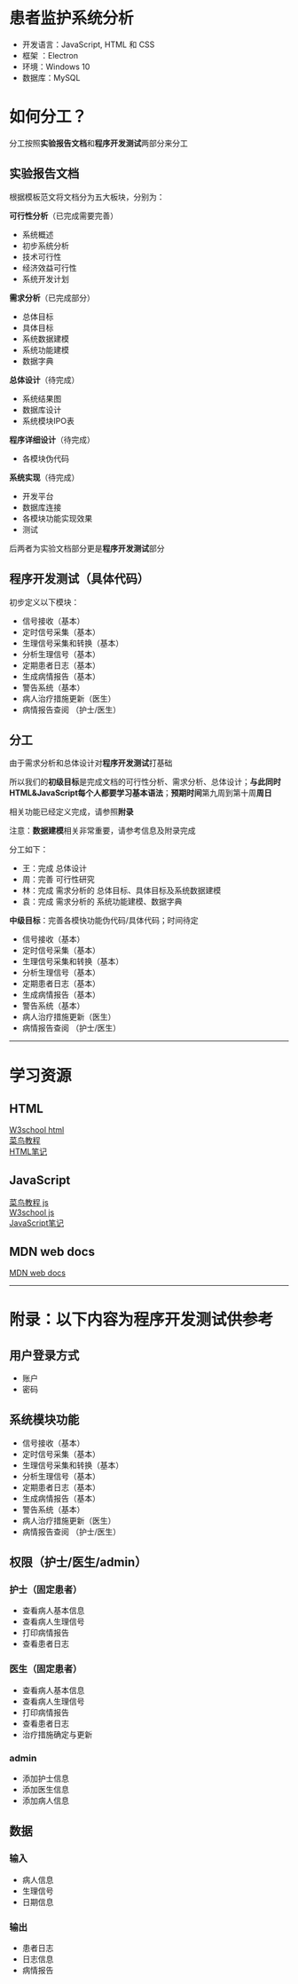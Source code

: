 # 患者监护系统分析

- 开发语言：JavaScript, HTML 和 CSS 
- 框架 ：Electron 
- 环境：Windows 10
- 数据库：MySQL

# 如何分工？

分工按照**实验报告文档**和**程序开发测试**两部分来分工

## 实验报告文档

根据模板范文将文档分为五大板块，分别为：

**可行性分析**（已完成需要完善） 

- 系统概述
- 初步系统分析
- 技术可行性
- 经济效益可行性
- 系统开发计划

**需求分析**（已完成部分）

- 总体目标
- 具体目标
- 系统数据建模
- 系统功能建模
- 数据字典

**总体设计**（待完成）

- 系统结果图
- 数据库设计
- 系统模块IPO表

**程序详细设计**（待完成）

- 各模块伪代码


**系统实现**（待完成）

- 开发平台
- 数据库连接
- 各模块功能实现效果
- 测试

后两者为实验文档部分更是**程序开发测试**部分

## 程序开发测试（具体代码）

初步定义以下模块：

- 信号接收（基本）
- 定时信号采集（基本）
- 生理信号采集和转换（基本）
- 分析生理信号（基本）
- 定期患者日志（基本）
- 生成病情报告（基本）
- 警告系统（基本）
- 病人治疗措施更新（医生）
- 病情报告查阅 （护士/医生）

## 分工

由于需求分析和总体设计对**程序开发测试**打基础

所以我们的**初级目标**是完成文档的可行性分析、需求分析、总体设计；**与此同时HTML&JavaScript每个人都要学习基本语法**；**预期时间**第九周到第十周**周日**

相关功能已经定义完成，请参照**附录**

注意：**数据建模**相关非常重要，请参考信息及附录完成

分工如下：

- 王：完成 总体设计
- 周：完善 可行性研究 
- 林：完成 需求分析的 总体目标、具体目标及系统数据建模
- 袁：完成 需求分析的 系统功能建模、数据字典

**中级目标**：完善各模快功能伪代码/具体代码；时间待定

- 信号接收（基本）
- 定时信号采集（基本）
- 生理信号采集和转换（基本）
- 分析生理信号（基本）
- 定期患者日志（基本）
- 生成病情报告（基本）
- 警告系统（基本）
- 病人治疗措施更新（医生）
- 病情报告查阅 （护士/医生）

---

# 学习资源
## HTML
[W3school html](https://www.w3school.com.cn/h.asp)  
[菜鸟教程](https://www.runoob.com/html/html-tutorial.html)  
[HTML笔记](https://curtails.github.io/wiki/Web/learn-html.html)

## JavaScript
[菜鸟教程 js](https://www.runoob.com/js/js-tutorial.html)  
[W3school js](https://www.w3school.com.cn/js/index.asp)  
[JavaScript笔记](https://curtails.github.io/wiki/Coding/JavaScript.html)

## MDN web docs
[MDN web docs](https://developer.mozilla.org/zh-CN/docs/Learn)

---

# 附录：以下内容为程序开发测试供参考

## 用户登录方式

- 账户
- 密码

## 系统模块功能

- 信号接收（基本）
- 定时信号采集（基本）
- 生理信号采集和转换（基本）
- 分析生理信号（基本）
- 定期患者日志（基本）
- 生成病情报告（基本）
- 警告系统（基本）
- 病人治疗措施更新（医生）
- 病情报告查阅 （护士/医生）

## 权限（护士/医生/admin）

### 护士（固定患者）

- 查看病人基本信息
- 查看病人生理信号
- 打印病情报告
- 查看患者日志

### 医生（固定患者）

- 查看病人基本信息
- 查看病人生理信号
- 打印病情报告
- 查看患者日志
- 治疗措施确定与更新

### admin

- 添加护士信息
- 添加医生信息
- 添加病人信息

## 数据
### 输入

- 病人信息
- 生理信号
- 日期信息

### 输出

- 患者日志
- 日志信息
- 病情报告

